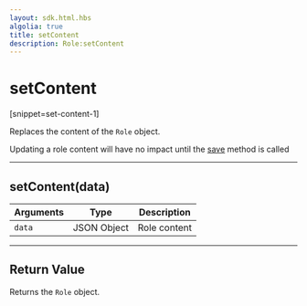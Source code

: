 ```yaml
---
layout: sdk.html.hbs
algolia: true
title: setContent
description: Role:setContent
---
```

  

# setContent
[snippet=set-content-1]

Replaces the content of the `Role` object.

<aside class="note">
Updating a role content will have no impact until the <a href="{{ site_base_path }}sdk-reference/role/save">save</a> method is called
</aside>

---

## setContent(data)

| Arguments | Type | Description |
|---------------|---------|----------------------------------------|
| ``data`` | JSON Object | Role content |

---

## Return Value

Returns the `Role` object.
